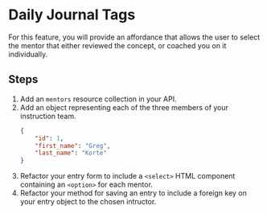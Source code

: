 # Daily Journal Tags

For this feature, you will provide an affordance that allows the user to select the mentor that either reviewed the concept, or coached you on it individually.

## Steps

1. Add an `mentors` resource collection in your API.
1. Add an object representing each of the three members of your instruction team.
    ```json
    {
        "id": 1,
        "first_name": "Greg",
        "last_name": "Korte"
    }
    ```
1. Refactor your entry form to include a `<select>` HTML component containing an `<option>` for each mentor.
1. Refactor your method for saving an entry to include a foreign key on your entry object to the chosen intructor.

